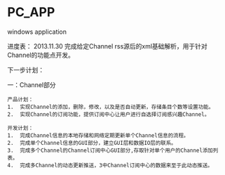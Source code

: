 PC_APP
======

windows application


进度表：
2013.11.30  完成给定Channel rss源后的xml基础解析，用于针对Channel的功能点开发。

下一步计划：

一：Channel部分

    产品计划：
    1.  实现Channel的添加，删除，修改，以及是否自动更新，存储条目个数等设置功能。
    2.  实现Channel的订阅功能，提供订阅中心让用户进行自选择订阅感兴趣Channel。  
    
    开发计划：
    1.  完成Channel信息的本地存储和网络定期更新单个Channel信息的流程。
    2.  完成单个Channel信息的GUI部分，建立GUI层和数据IO层的联系。
    3.  完成多个Channel的Channel订阅中心GUI部分,存取针对单个用户的Channel添加列表。
    4.  完成多Channel的动态更新推送，3中Channel订阅中心的数据来至于此动态推送。
